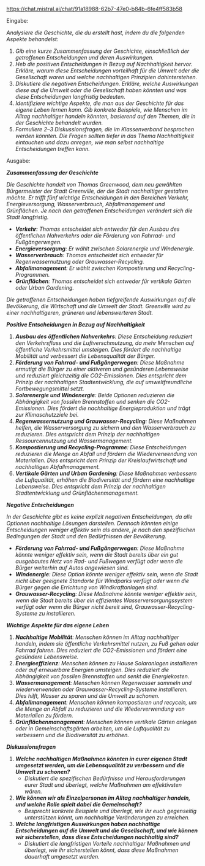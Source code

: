 https://chat.mistral.ai/chat/91a18988-62b7-47e0-b84b-6fe4ff583b58

Eingabe:

*Analysiere die Geschichte, die du erstellt hast, indem du die folgenden Aspekte behandelst:*

1. *Gib eine kurze Zusammenfassung der Geschichte, einschließlich der getroffenen Entscheidungen und deren Auswirkungen.*
2. *Heb die positiven Entscheidungen in Bezug auf Nachhaltigkeit hervor. Erkläre, warum diese Entscheidungen vorteilhaft für die Umwelt oder die Gesellschaft waren und welche nachhaltigen Prinzipien dahinterstehen.*
3. *Diskutiere die negativen Entscheidungen. Erkläre, welche Auswirkungen diese auf die Umwelt oder die Gesellschaft haben könnten und was diese Entscheidungen langfristig bedeuten.*
4. *Identifiziere wichtige Aspekte, die man aus der Geschichte für das eigene Leben lernen kann. Gib konkrete Beispiele, wie Menschen im Alltag nachhaltiger handeln könnten, basierend auf den Themen, die in der Geschichte behandelt wurden.*
5. *Formuliere 2–3 Diskussionsfragen, die im Klassenverband besprochen werden könnten. Die Fragen sollten tiefer in das Thema Nachhaltigkeit eintauchen und dazu anregen, wie man selbst nachhaltige Entscheidungen treffen kann.*

Ausgabe:

***Zusammenfassung der Geschichte***

*Die Geschichte handelt von Thomas Greenwood, dem neu gewählten Bürgermeister der Stadt Greenville, der die Stadt nachhaltiger gestalten möchte. Er trifft fünf wichtige Entscheidungen in den Bereichen Verkehr, Energieversorgung, Wasserverbrauch, Abfallmanagement und Grünflächen. Je nach den getroffenen Entscheidungen verändert sich die Stadt langfristig.*

* ***Verkehr**: Thomas entscheidet sich entweder für den Ausbau des öffentlichen Nahverkehrs oder die Förderung von Fahrrad- und Fußgängerwegen.*
* ***Energieversorgung**: Er wählt zwischen Solarenergie und Windenergie.*
* ***Wasserverbrauch**: Thomas entscheidet sich entweder für Regenwassernutzung oder Grauwasser-Recycling.*
* ***Abfallmanagement**: Er wählt zwischen Kompostierung und Recycling-Programmen.*
* ***Grünflächen**: Thomas entscheidet sich entweder für vertikale Gärten oder Urban Gardening.*

*Die getroffenen Entscheidungen haben tiefgreifende Auswirkungen auf die Bevölkerung, die Wirtschaft und die Umwelt der Stadt. Greenville wird zu einer nachhaltigeren, grüneren und lebenswerteren Stadt.*

***Positive Entscheidungen in Bezug auf Nachhaltigkeit***

1. ***Ausbau des öffentlichen Nahverkehrs**: Diese Entscheidung reduziert den Verkehrsfluss und die Luftverschmutzung, da mehr Menschen auf öffentliche Verkehrsmittel umsteigen. Dies fördert die nachhaltige Mobilität und verbessert die Lebensqualität der Bürger.*
2. ***Förderung von Fahrrad- und Fußgängerwegen**: Diese Maßnahme ermutigt die Bürger zu einer aktiveren und gesünderen Lebensweise und reduziert gleichzeitig die CO2-Emissionen. Dies entspricht dem Prinzip der nachhaltigen Stadtentwicklung, die auf umweltfreundliche Fortbewegungsmittel setzt.*
3. ***Solarenergie und Windenergie**: Beide Optionen reduzieren die Abhängigkeit von fossilen Brennstoffen und senken die CO2-Emissionen. Dies fördert die nachhaltige Energieproduktion und trägt zur Klimaschutzziele bei.*
4. ***Regenwassernutzung und Grauwasser-Recycling**: Diese Maßnahmen helfen, die Wasserversorgung zu sichern und den Wasserverbrauch zu reduzieren. Dies entspricht dem Prinzip der nachhaltigen Ressourcennutzung und Wassermanagement.*
5. ***Kompostierung und Recycling-Programme**: Diese Entscheidungen reduzieren die Menge an Abfall und fördern die Wiederverwendung von Materialien. Dies entspricht dem Prinzip der Kreislaufwirtschaft und nachhaltigen Abfallmanagement.*
6. ***Vertikale Gärten und Urban Gardening**: Diese Maßnahmen verbessern die Luftqualität, erhöhen die Biodiversität und fördern eine nachhaltige Lebensweise. Dies entspricht dem Prinzip der nachhaltigen Stadtentwicklung und Grünflächenmanagement.*

***Negative Entscheidungen***

*In der Geschichte gibt es keine explizit negativen Entscheidungen, da alle Optionen nachhaltige Lösungen darstellen. Dennoch könnten einige Entscheidungen weniger effektiv sein als andere, je nach den spezifischen Bedingungen der Stadt und den Bedürfnissen der Bevölkerung.*

* ***Förderung von Fahrrad- und Fußgängerwegen**: Diese Maßnahme könnte weniger effektiv sein, wenn die Stadt bereits über ein gut ausgebautes Netz von Rad- und Fußwegen verfügt oder wenn die Bürger weiterhin auf Autos angewiesen sind.*
* ***Windenergie**: Diese Option könnte weniger effektiv sein, wenn die Stadt nicht über geeignete Standorte für Windparks verfügt oder wenn die Bürger gegen die Errichtung von Windkraftanlagen sind.*
* ***Grauwasser-Recycling**: Diese Maßnahme könnte weniger effektiv sein, wenn die Stadt bereits über ein effizientes Wasserversorgungssystem verfügt oder wenn die Bürger nicht bereit sind, Grauwasser-Recycling-Systeme zu installieren.*

***Wichtige Aspekte für das eigene Leben***

1. ***Nachhaltige Mobilität**: Menschen können im Alltag nachhaltiger handeln, indem sie öffentliche Verkehrsmittel nutzen, zu Fuß gehen oder Fahrrad fahren. Dies reduziert die CO2-Emissionen und fördert eine gesündere Lebensweise.*
2. ***Energieeffizienz**: Menschen können zu Hause Solaranlagen installieren oder auf erneuerbare Energien umsteigen. Dies reduziert die Abhängigkeit von fossilen Brennstoffen und senkt die Energiekosten.*
3. ***Wassermanagement**: Menschen können Regenwasser sammeln und wiederverwenden oder Grauwasser-Recycling-Systeme installieren. Dies hilft, Wasser zu sparen und die Umwelt zu schonen.*
4. ***Abfallmanagement**: Menschen können kompostieren und recyceln, um die Menge an Abfall zu reduzieren und die Wiederverwendung von Materialien zu fördern.*
5. ***Grünflächenmanagement**: Menschen können vertikale Gärten anlegen oder in Gemeinschaftsgärten arbeiten, um die Luftqualität zu verbessern und die Biodiversität zu erhöhen.*

***Diskussionsfragen***

1. ***Welche nachhaltigen Maßnahmen könnten in eurer eigenen Stadt umgesetzt werden, um die Lebensqualität zu verbessern und die Umwelt zu schonen?***
   * *Diskutiert die spezifischen Bedürfnisse und Herausforderungen eurer Stadt und überlegt, welche Maßnahmen am effektivsten wären.*
2. ***Wie können wir als Einzelpersonen im Alltag nachhaltiger handeln, und welche Rolle spielt dabei die Gemeinschaft?***
   * *Besprecht konkrete Beispiele und überlegt, wie ihr euch gegenseitig unterstützen könnt, um nachhaltige Veränderungen zu erreichen.*
3. ***Welche langfristigen Auswirkungen haben nachhaltige Entscheidungen auf die Umwelt und die Gesellschaft, und wie können wir sicherstellen, dass diese Entscheidungen nachhaltig sind?***
   * *Diskutiert die langfristigen Vorteile nachhaltiger Maßnahmen und überlegt, wie ihr sicherstellen könnt, dass diese Maßnahmen dauerhaft umgesetzt werden.*